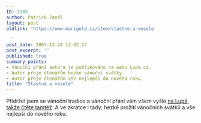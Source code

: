 ```yaml
---
ID: 2185
author: Patrick Zandl
layout: post
oldlink: 'https://www.marigold.cz/item/stastne-a-vesele

  '
post_date: 2007-12-24 12:02:27
post_excerpt: ''
published: true
summary_points:
- Vánoční přání autora je publikováno na webu Lupa.cz.
- Autor přeje čtenářům hezké vánoční svátky.
- Autor přeje čtenářům vše nejlepší do nového roku.
title: "Štastné a veselé"
---
```


Přidržel jsem se vánoční tradice a vánoční přání vám všem vyšlo <a href="http://www.lupa.cz/clanky/vanocni-loupeni/">na Lupě, takže čtěte tamtéž</a>. A ve zkratce i tady: hezké prožití vánočních svátků a vše nejlepší do nového roku.